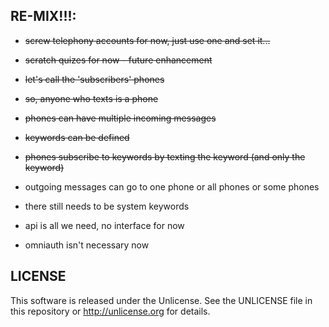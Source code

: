 RE-MIX!!!:
--------------------

- ~~screw telephony accounts for now, just use one and set it...~~
- ~~scratch quizes for now - future enhancement~~
- ~~let's call the 'subscribers' phones~~
- ~~so, anyone who texts is a phone~~
- ~~phones can have multiple incoming messages~~
- ~~keywords can be defined~~
- ~~phones subscribe to keywords by texting the keyword (and only the keyword)~~

- outgoing messages can go to one phone or all phones or some phones
- there still needs to be system keywords
- api is all we need, no interface for now
- omniauth isn't necessary now


LICENSE
--------------------

This software is released under the Unlicense. See the UNLICENSE file in this repository or http://unlicense.org for details.
